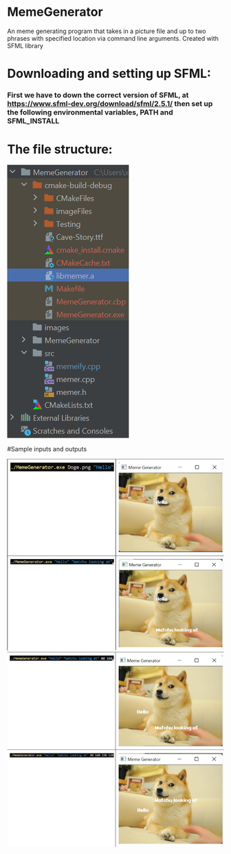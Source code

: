 # MemeGenerator
An meme generating program that takes in a picture file and up to two phrases with specified location via command line arguments. Created with SFML library

# Downloading and setting up SFML:
### First we have to down the correct version of SFML, at https://www.sfml-dev.org/download/sfml/2.5.1/ then set up the following environmental variables, PATH and SFML_INSTALL


# The file structure:
![](images/readme1.png)

#Sample inputs and outputs

![](images/readme2.png)
![](images/readme3.png)

